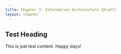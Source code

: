```yaml
---
title: Chapter 3: Information Architecture [Draft]
layout: chapter
---
```


Test Heading
------------

This is just test content. Happy days!
